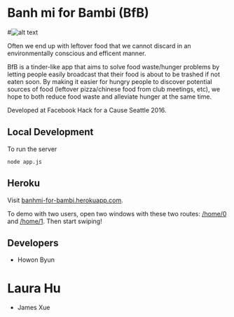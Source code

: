 # Banh mi for Bambi (BfB)

#![alt text](http://i67.tinypic.com/14kza5c.png "Logo Title Text 1")

Often we end up with leftover food that we cannot discard in an environmentally conscious and efficent manner.

BfB is a tinder-like app that aims to solve food waste/hunger problems by letting people easily broadcast that their food is about to be trashed if not eaten soon. By making it easier for hungry people to discover potential sources of food (leftover pizza/chinese food from club meetings, etc), we hope to both reduce food waste and alleviate hunger at the same time.

Developed at Facebook Hack for a Cause Seattle 2016. 

## Local Development
To run the server
``` 
node app.js
```

## Heroku 
Visit [banhmi-for-bambi.herokuapp.com](https://banhmi-for-bambi.herokuapp.com/home/0).

To demo with two users, open two windows with these two routes: [/home/0](https://banhmi-for-bambi.herokuapp.com/home/0) and [/home/1](https://banhmi-for-bambi.herokuapp.com/home/1). Then start swiping! 


## Developers
* Howon Byun
# Laura Hu
* James Xue
